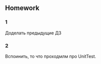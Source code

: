 ## Homework

### 1
Доделать предыдущие ДЗ

### 2  
Вспоинить, то что проходмлм про UnitTest. 


  
	